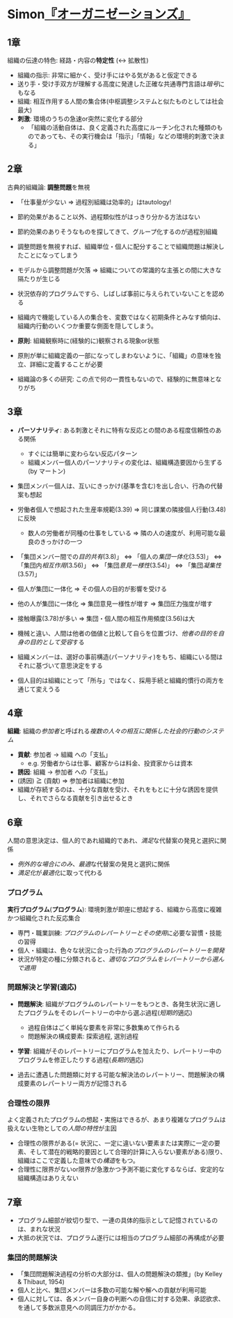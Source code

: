 # Simon[『オーガニゼーションズ』](urn:isbn:4478021767)

## 1章

組織の伝達の特色: 経路・内容の**特定性** (↔ 拡散性)

- 組織の指示: 非常に細かく、受け手にはやる気があると仮定できる
- 送り手・受け手双方が理解する高度に発達した正確な共通専門言語は*暗号*にもなる
- 組織: 相互作用する人間の集合体(中枢調整システムと似たものとしては社会最大)
- **刺激**: 環境のうちの急速or突然に変化する部分
	- 「組織の活動自体は、良く定義された高度にルーチン化された種類のものであっても、その実行機会は「指示」「情報」などの環境的刺激で決まる」

## 2章

古典的組織論: **調整問題**を無視

- 「仕事量が少ない ⇒ 過程別組織は効率的」はtautology!
- 節約効果があること以外、過程類似性がはっきり分かる方法はない
- 節約効果のありそうなものを探してきて、グループ化するのが過程別組織
- 調整問題を無視すれば、組織単位・個人に配分することで組織問題は解決したことになってしまう
- モデルから調整問題が欠落 ⇒ 組織についての常識的な主張との間に大きな隔たりが生じる

- 状況依存的プログラムですら、しばしば事前に与えられていないことを認める

- 組織内で機能している人の集合を、変数ではなく初期条件とみなす傾向は、組織内行動のいくつか重要な側面を隠してしまう。

- **原則**: 組織観察時に(経験的に)観察される現象or状態
- 原則が単に組織定義の一部になってしまわないように、「組織」の意味を独立、詳細に定義することが必要
- 組織論の多くの研究: この点で何の一貫性もないので、経験的に無意味となりがち

## 3章

- **パーソナリティ**: ある刺激とそれに特有な反応との間のある程度信頼性のある関係
	- すぐには簡単に変わらない反応パターン
	- 組織メンバー個人のパーソナリティの変化は、組織構造要因から生ずる(by マートン)

- 集団メンバー個人は、互いにきっかけ(基準を含む)を出し合い、行為の代替案も想起
- 労働者個人で想起された生産率規範(3.39) ⇒ 同じ課業の隣接個人行動(3.48)に反映
	- 数人の労働者が同種の仕事をしている ⇒ 隣の人の速度が、利用可能な最良のきっかけの一つ

- 「集団メンバー間での*目的共有*(3.8)」 ⇔ 「個人の*集団一体化*(3.53)」 ⇔ 「集団内*相互作用*(3.56)」 ⇔ 「集団*意見一様性*(3.54)」 ⇔ 「集団*凝集性*(3.57)」
- 個人が集団に一体化 ⇒ その個人の目的が影響を受ける
- 他の人が集団に一体化 ⇒ 集団意見一様性が増す ⇒ 集団圧力強度が増す
- 接触曝露(3.78)が多い ⇒ 集団・個人間の相互作用頻度(3.56)は大

- 機械と違い、人間は他者の価値と比較して自らを位置づけ、*他者の目的を自身の目的として受容*する
- 組織メンバーは、選好の事前構造(パーソナリティ)をもち、組織にいる間はそれに基づいて意思決定をする
- 個人目的は組織にとって「所与」ではなく、採用手続と組織的慣行の両方を通じて変えうる

## 4章

**組織**: 組織の*参加者*と呼ばれる*複数の人々の相互に関係した社会的行動のシステム*

- **貢献**: 参加者 → 組織 への「支払」
	- e.g. 労働者からは仕事、顧客からは料金、投資家からは資本
- **誘因**: 組織 → 参加者 への「支払」
- (誘因) ≧ (貢献) ⇒ 参加者は組織に参加
- 組織が存続するのは、十分な貢献を受け、それをもとに十分な誘因を提供し、それでさらなる貢献を引き出せるとき

## 6章

人間の意思決定は、個人的であれ組織的であれ、*満足*な代替案の発見と選択に関係

- *例外的な場合にのみ、最適*な代替案の発見と選択に関係
- *満足化*が*最適化*に取って代わる

### プログラム

**実行プログラム**(**プログラム**): 環境刺激が即座に想起する、組織から高度に複雑かつ組織化された反応集合

- 専門・職業訓練: *プログラムのレパートリーとその使用*に必要な習慣・技能の習得
- 個人・組織は、色々な状況に合った行為の*プログラムのレパートリーを開発*
- 状況が特定の種に分類されると、*適切なプログラムをレパートリーから選んで適用*

### 問題解決と学習(適応)

- **問題解決**: 組織がプログラムのレパートリーをもつとき、各発生状況に適したプログラムをそのレパートリーの中から選ぶ過程(*短期的*適応)
	- 過程自体はごく単純な要素を非常に多数集めて作られる
	- 問題解決の構成要素: 探索過程, 選別過程

- **学習**: 組織がそのレパートリーにプログラムを加えたり、レパートリー中のプログラムを修正したりする過程(*長期的*適応)
- 過去に遭遇した問題類に対する可能な解決法のレパートリー、問題解決の構成要素のレパートリー両方が記憶される

### **合理性の限界**

よく定義されたプログラムの想起・実施はできるが、あまり複雑なプログラムは扱えない生物としての*人間の特性*が主因

- 合理性の限界がある(= 状況に、一定に違いない要素または実際に一定の要素、そして潜在的戦略的要因として合理的計算に入らない要素がある)限り、組織はここで定義した意味での*構造*をもつ。
- 合理性に限界がないor限界が急激かつ予測不能に変化するならば、安定的な組織構造はありえない

## 7章

- プログラム細部が紋切り型で、一連の具体的指示として記憶されているのは、まれな状況
- 大抵の状況では、プログラム遂行には相当のプログラム細部の再構成が必要

### 集団的問題解決

- 「集団問題解決過程の分析の大部分は、個人の問題解決の類推」(by Kelley & Thibaut, 1954)
- 個人と比べ、集団メンバーは多数の可能な解や解への貢献が利用可能
- 個人に対しては、各メンバー自身の判断への自信に対する効果、承認欲求、を通して多数派意見への同調圧力がかかる。
